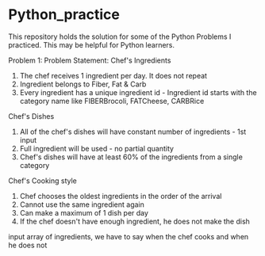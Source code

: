 # Python_practice

This repository holds the solution for some of the Python Problems I practiced. This may be helpful for Python learners.

Problem 1:
Problem Statement:
Chef's Ingredients
1) The chef receives 1 ingredient per day. It does not repeat
2) Ingredient belongs to Fiber, Fat & Carb
3) Every ingredient has a unique ingredient id - Ingredient id starts with the category name like FIBERBrocoli, FATCheese, CARBRice

Chef's Dishes
1) All of the chef's dishes will have constant number of ingredients - 1st input
2) Full ingredient will be used - no partial quantity
3) Chef's dishes will have at least 60% of the ingredients from a single category

Chef's Cooking style
1) Chef chooses the oldest ingredients in the order of the arrival
2) Cannot use the same ingredient again
3) Can make a maximum of 1 dish per day
4) If the chef doesn't have enough ingredient, he does not make the dish

input array of ingredients, we have to say when the chef cooks and when he does not

